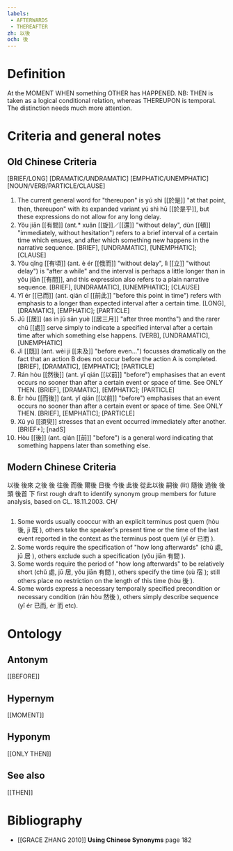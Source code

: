 ```yaml
---
labels: 
 - AFTERWARDS
 - THEREAFTER
zh: 以後
och: 後
---
```


# Definition
At the MOMENT WHEN something OTHER has HAPPENED.
NB: THEN is taken as a logical conditional relation, whereas THEREUPON is temporal. The distinction needs much more attention.
# Criteria and general notes
## Old Chinese Criteria
[BRIEF/LONG]
[DRAMATIC/UNDRAMATIC]
[EMPHATIC/UNEMPHATIC]
[NOUN/VERB/PARTICLE/CLAUSE]
1. The current general word for "thereupon" is yú shì [[於是]] "at that point, then, thereupon" with its expanded variant yú shì hū [[於是乎]], but these expressions do not allow for any long delay.
2. Yǒu jiān [[有間]] (ant.* xuǎn [[旋]]／[[還]] "without delay", dùn [[頓]] "immediately, without hesitation") refers to a brief interval of a certain time which ensues, and after which something new happens in the narrative sequence.
[BRIEF], [UNDRAMATIC], [UNEMPHATIC]; [CLAUSE]
3. Yǒu qǐng [[有頃]] (ant. è ér [[俄而]] "without delay", lì [[立]] "without delay") is "after a while" and the interval is perhaps a little longer than in yǒu jiān [[有間]], and this expression also refers to a plain narrative sequence.
[BRIEF], [UNDRAMATIC], [UNEMPHATIC]; [CLAUSE]
4. Yǐ ér [[已而]] (ant. qián cǐ [[前此]] "before this point in time") refers with emphasis to a longer than expected interval after a certain time.
[LONG], [DRAMATIC], [EMPHATIC]; [PARTICLE]
5. Jū [[居]] (as in jū sān yuè [[居三月]] "after three months") and the rarer chǔ [[處]] serve simply to indicate a specified interval after a certain time after which something else happens.
[VERB], [UNDRAMATIC], [UNEMPHATIC]
6. Jì [[既]] (ant. wèi jí [[未及]] "before even...") focusses dramatically on the fact that an action B does not occur before the action A is completed.
[BRIEF], [DRAMATIC], [EMPHATIC]; [PARTICLE]
7. Rán hòu [[然後]] (ant. yǐ qián [[以前]] "before") emphasises that an event occurs no sooner than after a certain event or space of time. See ONLY THEN.
[BRIEF], [DRAMATIC], [EMPHATIC]; [PARTICLE]
8. Ér hòu [[而後]] (ant. yǐ qián [[以前]] "before") emphasises that an event occurs no sooner than after a certain event or space of time. See ONLY THEN.
[BRIEF], [EMPHATIC]; [PARTICLE]
9. Xū yú [[須臾]] stresses that an event occurred immediately after another.
[BRIEF+]; [nadS]
10. Hòu [[後]] (ant. qián [[前]] "before") is a general word indicating that something happens later than something else.
## Modern Chinese Criteria
以後
後來
之後
後
往後
而後
爾後
日後
今後
此後
從此以後
嗣後 (lit)
隨後
過後
後頭
後首
下
first rough draft to identify synonym group members for future analysis, based on CL. 18.11.2003. CH/
## 
1. Some words usually cooccur with an explicit terminus post quem (hòu 後, jì 既 ), others take the speaker's present time or the time of the last event reported in the context as the terminus post quem (yǐ ér 已而 ).
2. Some words require the specification of "how long afterwards" (chǔ 處, jū 居 ), others exclude such a specification (yǒu jiān 有間 ).
3. Some words require the period of "how long afterwards" to be relatively short (chǔ 處, jū 居, yǒu jiān 有間 ), others specify the time (sù 宿 ); still others place no restriction on the length of this time (hòu 後 ).
4. Some words express a necessary temporally specified precondition or necessary condition (rán hòu 然後 ), others simply describe sequence (yǐ ér 已而, ér 而 etc).
# Ontology

## Antonym
[[BEFORE]]
## Hypernym
[[MOMENT]]
## Hyponym
[[ONLY THEN]]
## See also
[[THEN]]
# Bibliography
- [[GRACE ZHANG 2010]]
**Using Chinese Synonyms** page 182
